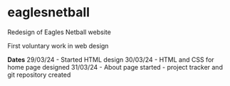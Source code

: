 # eaglesnetball
Redesign of Eagles Netball website

First voluntary work in web design

**Dates**
29/03/24 - Started HTML design
30/03/24 - HTML and CSS for home page designed
31/03/24 - About page started - project tracker and git repository created
